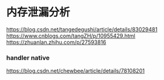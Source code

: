 内存泄漏分析
===========

https://blog.csdn.net/tangedegushi/article/details/83029481
https://www.cnblogs.com/tangZH/p/10955429.html
https://zhuanlan.zhihu.com/p/27593816

### handler native
https://blog.csdn.net/chewbee/article/details/78108201
